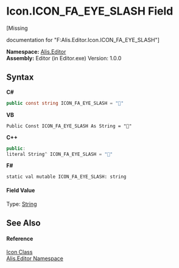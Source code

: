 # Icon.ICON_FA_EYE_SLASH Field
 

\[Missing <summary> documentation for "F:Alis.Editor.Icon.ICON_FA_EYE_SLASH"\]

**Namespace:**&nbsp;<a href="b150ade4-39de-a232-5f06-d3cdc1b2c538">Alis.Editor</a><br />**Assembly:**&nbsp;Editor (in Editor.exe) Version: 1.0.0

## Syntax

**C#**<br />
``` C#
public const string ICON_FA_EYE_SLASH = ""
```

**VB**<br />
``` VB
Public Const ICON_FA_EYE_SLASH As String = ""
```

**C++**<br />
``` C++
public:
literal String^ ICON_FA_EYE_SLASH = ""
```

**F#**<br />
``` F#
static val mutable ICON_FA_EYE_SLASH: string
```


#### Field Value
Type: <a href="https://docs.microsoft.com/dotnet/api/system.string" target="_blank">String</a>

## See Also


#### Reference
<a href="cc0f883c-67f8-f772-c6d7-a60b129f22a7">Icon Class</a><br /><a href="b150ade4-39de-a232-5f06-d3cdc1b2c538">Alis.Editor Namespace</a><br />
